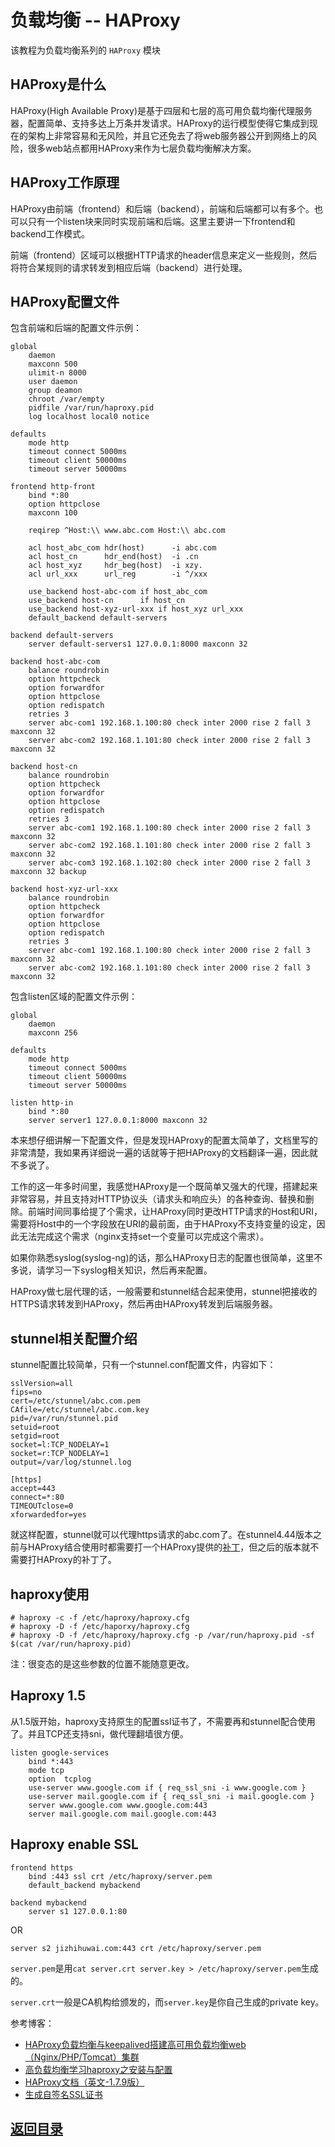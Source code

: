 # 负载均衡 -- HAProxy
该教程为负载均衡系列的 `HAProxy` 模块

## HAProxy是什么

HAProxy(High Available Proxy)是基于四层和七层的高可用负载均衡代理服务器，配置简单、支持多达上万条并发请求。HAProxy的运行模型使得它集成到现在的架构上非常容易和无风险，并且它还免去了将web服务器公开到网络上的风险，很多web站点都用HAProxy来作为七层负载均衡解决方案。

## HAProxy工作原理

HAProxy由前端（frontend）和后端（backend），前端和后端都可以有多个。也可以只有一个listen块来同时实现前端和后端。这里主要讲一下frontend和backend工作模式。

前端（frontend）区域可以根据HTTP请求的header信息来定义一些规则，然后将符合某规则的请求转发到相应后端（backend）进行处理。

## HAProxy配置文件

包含前端和后端的配置文件示例：

```
global
    daemon
    maxconn 500
    ulimit-n 8000
    user daemon
    group deamon
    chroot /var/empty
    pidfile /var/run/haproxy.pid
    log localhost local0 notice

defaults
    mode http
    timeout connect 5000ms
    timeout client 50000ms
    timeout server 50000ms

frontend http-front
    bind *:80
    option httpclose
    maxconn 100

    reqirep ^Host:\\ www.abc.com Host:\\ abc.com

    acl host_abc_com hdr(host)      -i abc.com
    acl host_cn      hdr_end(host)  -i .cn
    acl host_xyz     hdr_beg(host)  -i xzy.
    acl url_xxx      url_reg        -i ^/xxx

    use_backend host-abc-com if host_abc_com
    use_backend host-cn      if host_cn
    use_backend host-xyz-url-xxx if host_xyz url_xxx
    default_backend default-servers

backend default-servers
    server default-servers1 127.0.0.1:8000 maxconn 32

backend host-abc-com
    balance roundrobin
    option httpcheck
    option forwardfor
    option httpclose
    option redispatch
    retries 3
    server abc-com1 192.168.1.100:80 check inter 2000 rise 2 fall 3 maxconn 32
    server abc-com2 192.168.1.101:80 check inter 2000 rise 2 fall 3 maxconn 32

backend host-cn
    balance roundrobin
    option httpcheck
    option forwardfor
    option httpclose
    option redispatch
    retries 3
    server abc-com1 192.168.1.100:80 check inter 2000 rise 2 fall 3 maxconn 32
    server abc-com2 192.168.1.101:80 check inter 2000 rise 2 fall 3 maxconn 32
    server abc-com3 192.168.1.102:80 check inter 2000 rise 2 fall 3 maxconn 32 backup

backend host-xyz-url-xxx
    balance roundrobin
    option httpcheck
    option forwardfor
    option httpclose
    option redispatch
    retries 3
    server abc-com1 192.168.1.100:80 check inter 2000 rise 2 fall 3 maxconn 32
    server abc-com2 192.168.1.101:80 check inter 2000 rise 2 fall 3 maxconn 32
```

包含listen区域的配置文件示例：

```
global
    daemon
    maxconn 256

defaults
    mode http
    timeout connect 5000ms
    timeout client 50000ms
    timeout server 50000ms

listen http-in
    bind *:80
    server server1 127.0.0.1:8000 maxconn 32
```

本来想仔细讲解一下配置文件，但是发现HAProxy的配置太简单了，文档里写的非常清楚，我如果再详细说一遍的话就等于把HAProxy的文档翻译一遍，因此就不多说了。

工作的这一年多时间里，我感觉HAProxy是一个既简单又强大的代理，搭建起来非常容易，并且支持对HTTP协议头（请求头和响应头）的各种查询、替换和删除。前端时间同事给提了个需求，让HAProxy同时更改HTTP请求的Host和URI，需要将Host中的一个字段放在URI的最前面，由于HAProxy不支持变量的设定，因此无法完成这个需求（nginx支持set一个变量可以完成这个需求）。

如果你熟悉syslog(syslog-ng)的话，那么HAProxy日志的配置也很简单，这里不多说，请学习一下syslog相关知识，然后再来配置。

HAProxy做七层代理的话，一般需要和stunnel结合起来使用，stunnel把接收的HTTPS请求转发到HAProxy，然后再由HAProxy转发到后端服务器。

## stunnel相关配置介绍

stunnel配置比较简单，只有一个stunnel.conf配置文件，内容如下：

```
sslVersion=all
fips=no
cert=/etc/stunnel/abc.com.pem
CAfile=/etc/stunnel/abc.com.key
pid=/var/run/stunnel.pid
setuid=root
setgid=root
socket=l:TCP_NODELAY=1
socket=r:TCP_NODELAY=1
output=/var/log/stunnel.log

[https]
accept=443
connect=*:80
TIMEOUTclose=0
xforwardedfor=yes
```

就这样配置，stunnel就可以代理https请求的abc.com了。在stunnel4.44版本之前与HAProxy结合使用时都需要打一个HAProxy提供的[补丁][stunnel_patch]，但之后的版本就不需要打HAProxy的补丁了。

[stunnel_patch]: http://haproxy.1wt.eu/download/patches/

## haproxy使用

```
# haproxy -c -f /etc/haproxy/haproxy.cfg
# haproxy -D -f /etc/haporxy/haproxy.cfg
# haproxy -D -f /etc/haproxy/haproxy.cfg -p /var/run/haproxy.pid -sf $(cat /var/run/haproxy.pid)
```

注：很变态的是这些参数的位置不能随意更改。

## Haproxy 1.5

从1.5版开始，haproxy支持原生的配置ssl证书了，不需要再和stunnel配合使用了。并且TCP还支持sni，做代理翻墙很方便。


```
listen google-services
    bind *:443
    mode tcp
    option  tcplog
    use-server www.google.com if { req_ssl_sni -i www.google.com }
    use-server mail.google.com if { req_ssl_sni -i mail.google.com }
    server www.google.com www.google.com:443
    server mail.google.com mail.google.com:443
```

## Haproxy enable SSL

```
frontend https
    bind :443 ssl crt /etc/haproxy/server.pem
    default_backend mybackend

backend mybackend
    server s1 127.0.0.1:80
```

OR

```
server s2 jizhihuwai.com:443 crt /etc/haproxy/server.pem
```

`server.pem`是用`cat server.crt server.key > /etc/haproxy/server.pem`生成的。

`server.crt`一般是CA机构给颁发的，而`server.key`是你自己生成的private key。




参考博客：  
* [HAProxy负载均衡与keepalived搭建高可用负载均衡web（Nginx/PHP/Tomcat）集群](http://7424593.blog.51cto.com/7414593/1764640)
* [高负载均衡学习haproxy之安装与配置](https://www.ilanni.com/?p=9987)  
* [HAProxy文档（英文-1.7.9版）](https://cbonte.github.io/haproxy-dconv/1.7/configuration.html)  
* [生成自签名SSL证书](https://github.com/chenzhiwei/linux/tree/master/ssl-cert)



## [返回目录](https://github.com/MulticsYin/MulticsDevOps#web-相关)

